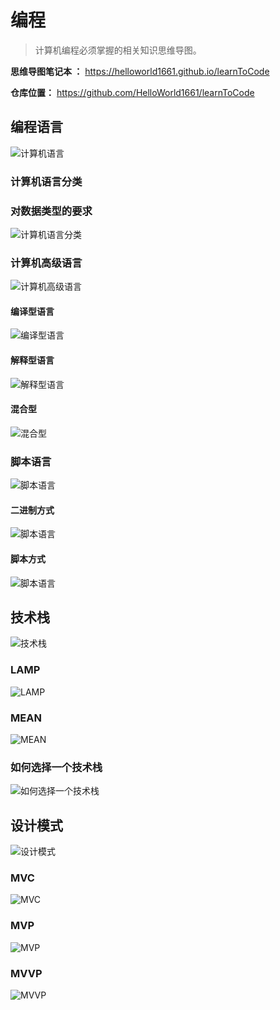 # 编程

> 计算机编程必须掌握的相关知识思维导图。

**思维导图笔记本 ：** <https://helloworld1661.github.io/learnToCode>

**仓库位置：** <https://github.com/HelloWorld1661/learnToCode>

## 编程语言

![计算机语言](./images/coding/00编程.png )

### 计算机语言分类

### 对数据类型的要求

![计算机语言分类](./images/coding/01编程语言01.png)

### 计算机高级语言

![计算机高级语言](./images/coding/01计算机高级语言01.png ':size=450x200')

#### 编译型语言

![编译型语言](./images/coding/01计算机高级语言02.png)

#### 解释型语言

![解释型语言](./images/coding/01计算机高级语言03.png)

#### 混合型

![混合型](./images/coding/01计算机高级语言04.png)

### 脚本语言

![脚本语言](./images/coding/01脚本语言01.png)

#### 二进制方式

![脚本语言](./images/coding/01脚本语言02.png)

#### 脚本方式

![脚本语言](./images/coding/01脚本语言03.png)

## 技术栈

![技术栈](./images/coding/02技术栈00.png)

### LAMP

![LAMP](./images/coding/02技术栈01.png)

### MEAN

![MEAN](./images/coding/02技术栈02.png)

### 如何选择一个技术栈

![如何选择一个技术栈](./images/coding/02技术栈03.png)

## 设计模式

![设计模式](./images/coding/03设计模式00.png)

### MVC

![MVC](./images/coding/03设计模式01.png)

### MVP

![MVP](./images/coding/03设计模式02.png)

### MVVP

![MVVP](./images/coding/03设计模式03.png)
